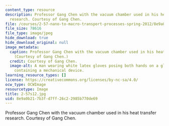 ```yaml
---
content_type: resource
description: Professor Gang Chen with the vacuum chamber used in his heat transfer
  research. Courtesy of Gang Chen.
file: /courses/2-57-nano-to-macro-transport-processes-spring-2012/8e9a0b217b3fd7ff26c22985b770de69_2-57s12.jpg
file_size: 78616
file_type: image/jpeg
hide_download: true
hide_download_original: null
image_metadata:
  caption: Professor Gang Chen with the vacuum chamber used in his heat transfer research.
    (Courtesy of Gang Chen.)
  credit: Courtesy of Gang Chen.
  image-alt: A man wearing white latex gloves posing both hands on a glass chamber
    containing a mechanical device.
learning_resource_types: []
license: https://creativecommons.org/licenses/by-nc-sa/4.0/
ocw_type: OCWImage
resourcetype: Image
title: 2-57s12.jpg
uid: 8e9a0b21-7b3f-d7ff-26c2-2985b770de69
---
```

Professor Gang Chen with the vacuum chamber used in his heat transfer research. Courtesy of Gang Chen.